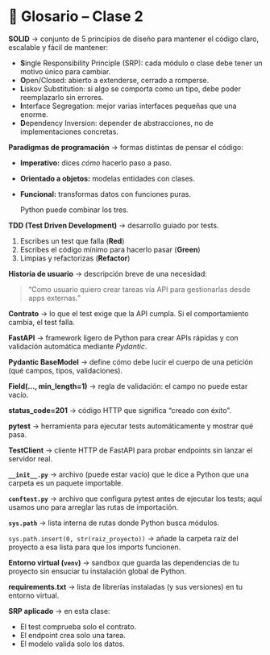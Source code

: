 # 🧭 Glosario – Clase 2

**SOLID** → conjunto de 5 principios de diseño para mantener el código claro, escalable y fácil de mantener:

- **S**ingle Responsibility Principle (SRP): cada módulo o clase debe tener un motivo único para cambiar.
- **O**pen/Closed: abierto a extenderse, cerrado a romperse.
- **L**iskov Substitution: si algo se comporta como un tipo, debe poder reemplazarlo sin errores.
- **I**nterface Segregation: mejor varias interfaces pequeñas que una enorme.
- **D**ependency Inversion: depender de abstracciones, no de implementaciones concretas.

**Paradigmas de programación** → formas distintas de pensar el código:

- **Imperativo:** dices *cómo* hacerlo paso a paso.
- **Orientado a objetos:** modelas entidades con clases.
- **Funcional:** transformas datos con funciones puras.
    
    Python puede combinar los tres.
    

**TDD (Test Driven Development)** → desarrollo guiado por tests.

1. Escribes un test que falla (**Red**)
2. Escribes el código mínimo para hacerlo pasar (**Green**)
3. Limpias y refactorizas (**Refactor**)

**Historia de usuario** → descripción breve de una necesidad:

> “Como usuario quiero crear tareas vía API para gestionarlas desde apps externas.”
> 

**Contrato** → lo que el test exige que la API cumpla. Si el comportamiento cambia, el test falla.

**FastAPI** → framework ligero de Python para crear APIs rápidas y con validación automática mediante *Pydantic*.

**Pydantic BaseModel** → define cómo debe lucir el cuerpo de una petición (qué campos, tipos, validaciones).

**Field(..., min_length=1)** → regla de validación: el campo no puede estar vacío.

**status_code=201** → código HTTP que significa “creado con éxito”.

**pytest** → herramienta para ejecutar tests automáticamente y mostrar qué pasa.

**TestClient** → cliente HTTP de FastAPI para probar endpoints sin lanzar el servidor real.

**`__init__.py`** → archivo (puede estar vacío) que le dice a Python que una carpeta es un paquete importable.

**`conftest.py`** → archivo que configura pytest antes de ejecutar los tests; aquí usamos uno para arreglar las rutas de importación.

**`sys.path`** → lista interna de rutas donde Python busca módulos.

`sys.path.insert(0, str(raiz_proyecto))` → añade la carpeta raíz del proyecto a esa lista para que los imports funcionen.

**Entorno virtual (`venv`)** → sandbox que guarda las dependencias de tu proyecto sin ensuciar tu instalación global de Python.

**requirements.txt** → lista de librerías instaladas (y sus versiones) en tu entorno virtual.

**SRP aplicado** → en esta clase:

- El test comprueba solo el contrato.
- El endpoint crea solo una tarea.
- El modelo valida solo los datos.